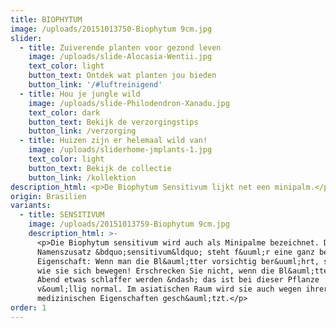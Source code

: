 ```yaml
---
title: BIOPHYTUM
image: /uploads/20151013750-Biophytum 9cm.jpg
slider:
  - title: Zuiverende planten voor gezond leven
    image: /uploads/slide-Alocasia-Wentii.jpg
    text_color: light
    button_text: Ontdek wat planten jou bieden
    button_link: '/#luftreinigend'
  - title: Hou je jungle wild
    image: /uploads/slide-Philodendron-Xanadu.jpg
    text_color: dark
    button_text: Bekijk de verzorgingstips
    button_link: /verzorging
  - title: Huizen zijn er helemaal wild van!
    image: /uploads/sliderhome-jmplants-1.jpg
    text_color: light
    button_text: Bekijk de collectie
    button_link: /kollektion
description_html: <p>De Biophytum Sensitivum lijkt net een minipalm.</p>
origin: Brasilien
variants:
  - title: SENSITIVUM
    image: /uploads/20151013759-Biophytum 9cm.jpg
    description_html: >-
      <p>Die Biophytum sensitivum wird auch als Minipalme bezeichnet. Der
      Namenszusatz &bdquo;sensitivum&ldquo; steht f&uuml;r eine ganz besondere
      Eigenschaft: Wenn man die Bl&auml;tter vorsichtig ber&uuml;hrt, sieht man,
      wie sie sich bewegen! Erschrecken Sie nicht, wenn die Bl&auml;tter gegen
      Abend etwas schlaffer werden &ndash; das ist bei dieser Pflanze
      v&ouml;llig normal. Im asiatischen Raum wird sie auch wegen ihrer
      medizinischen Eigenschaften gesch&auml;tzt.</p>
order: 1
---
```



